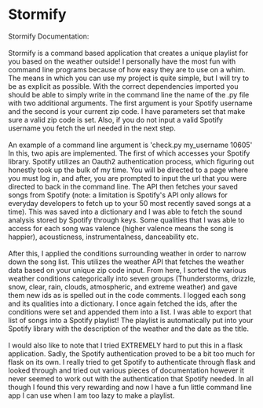 # Stormify

Stormify Documentation: <br />
<br />Stormify is a command based application that creates a unique playlist for you based on the weather outside! I personally have the most fun with command line programs because of how easy they are to use on a whim. The means in which you can use my project is quite simple, but I will try to be as explicit as possible. With the correct dependencies imported you should be able to simply write in the command line the name of the .py file with two additional arguments. The first argument is your Spotify username and the second is your current zip code. I have parameters set that make sure a valid zip code is set. Also, if you do not input a valid Spotify username you fetch the url needed in the next step. <br />
<br />An example of a command line argument is 'check.py my_username 10605' In this, two apis are implemented. The first of which accesses your Spotify library. Spotify utilizes an Oauth2 authentication process, which figuring out honestly took up the bulk of my time. You will be directed to a page where you must log in, and after, you are prompted to input the url that you were directed to back in the command line. The API then fetches your saved songs from Spotify (note: a limitation is Spotify's API only allows for everyday developers to fetch up to your 50 most recently saved songs at a time). This was saved into a dictionary and I was able to fetch the sound analysis stored by Spotify through keys. Some qualities that I was able to access for each song was valence (higher valence means the song is happier), acousticness, instrumentalness, danceability etc. <br />
<br />After this, I applied the conditions surrounding weather in order to narrow down the song list. This utilizes the weather API that fetches the weather data based on your unique zip code input. From here, I sorted the various weather conditions categorically into seven groups (Thunderstorms, drizzle, snow, clear, rain, clouds, atmospheric, and extreme weather) and gave them new ids as is spelled out in the code comments. I logged each song and its qualities into a dictionary. I once again fetched the ids, after the conditions were set and appended them into a list. I was able to export that list of songs into a Spotify playlist! The playlist is automatically put into your Spotify library with the description of the weather and the date as the title. <br />
<br />I would also like to note that I tried EXTREMELY hard to put this in a flask application. Sadly, the Spotify authentication proved to be a bit too much for flask on its own. I really tried to get Spotify to authenticate through flask and looked through and tried out various pieces of documentation however it never seemed to work out with the authentication that Spotify needed. In all though I found this very rewarding and now I have a fun little command line app I can use when I am too lazy to make a playlist.
